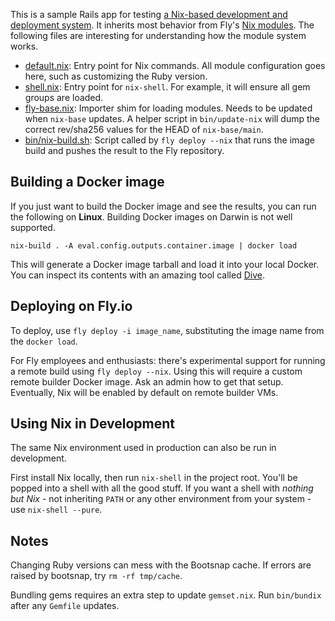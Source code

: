 This is a sample Rails app for testing [a Nix-based development and deployment system](https://github.com/fly-apps/nix-base). It inherits most behavior from Fly's [Nix modules](https://github.com/fly-apps/nix-base). The following files are interesting for understanding how the module system works.

* [default.nix](default.nix): Entry point for Nix commands. All module configuration goes here, such as customizing the Ruby version.
* [shell.nix](shell.nix): Entry point for `nix-shell`. For example, it will ensure all gem groups are loaded.
* [fly-base.nix](fly-base.nix): Importer shim for loading modules. Needs to be updated when `nix-base` updates. A helper script in `bin/update-nix` will dump the correct rev/sha256 values for the HEAD of `nix-base/main`.
* [bin/nix-build.sh](bin/nix_build.sh): Script called by `fly deploy --nix` that runs the image build and pushes the result to the Fly repository.
## Building a Docker image

If you just want to build the Docker image and see the results, you can run the following on **Linux**. Building Docker images on Darwin is not well supported.

`nix-build . -A eval.config.outputs.container.image | docker load`

This will generate a Docker image tarball and load it into your local Docker. You can inspect its contents with an amazing tool called [Dive](https://github.com/wagoodman/dive).
## Deploying on Fly.io

To deploy, use `fly deploy -i image_name`, substituting the image name from the `docker load`.

For Fly employees and enthusiasts: there's experimental support for running a remote build using `fly deploy --nix`. Using this will require a custom remote builder Docker image. Ask an admin how to get that setup. Eventually, Nix will be enabled by default on remote builder VMs.
## Using Nix in Development

The same Nix environment used in production can also be run in development.

First install Nix locally, then run `nix-shell` in the project root. You'll be popped into a shell with all the good stuff. If you want a shell with *nothing but Nix* - not inheriting `PATH` or any other environment from your system - use `nix-shell --pure`.
## Notes

Changing Ruby versions can mess with the Bootsnap cache. If errors are raised by bootsnap, try `rm -rf tmp/cache`.

Bundling gems requires an extra step to update `gemset.nix`. Run `bin/bundix` after any `Gemfile` updates.
